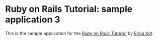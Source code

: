 # Ruby on Rails Tutorial: sample application 3

This is the sample application for 
the [*Ruby on Rails Tutorial*](http:railstutorial.org/)
by [Erika Kot](http://oddishhype.com).